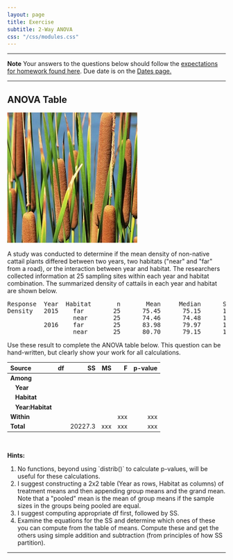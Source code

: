```yaml
---
layout: page
title: Exercise
subtitle: 2-Way ANOVA
css: "/css/modules.css"
---
```


----

<div class="alert alert-warning">
  <strong>Note</strong> Your answers to the questions below should follow the <a href="../../resources/hwformat" target="_blank">expectations for homework found here</a>. Due date is on the <a href="../../resources/Dates-Current" target="_blank">Dates page.</a>
</div>

----

## ANOVA Table
<img src="../zimgs/cattails.jpg" alt="Cattails" class="img-right">

A study was conducted to determine if the mean density of non-native cattail plants differed between two years, two habitats ("near" and "far" from a road), or the interaction between year and habitat. The researchers collected information at 25 sampling sites within each year and habitat combination. The summarized density of cattails in each year and habitat are shown below.

<pre>
Response  Year  Habitat       n       Mean     Median      StDev
Density   2015    far        25      75.45      75.15      14.76
                  near       25      74.46      74.48      13.25
          2016    far        25      83.98      79.97      13.59
                  near       25      80.70      79.15      14.20
</pre>

Use these result to complete the ANOVA table below. This question can be hand-written, but clearly show your work for all calculations.

Source     | df | SS | MS | F  | p-value
:----------|--------:|--------:|--------:|--------:|--------:
**Among**  |    |    |    |    |
&nbsp;&nbsp; **Year**  |    |    |    |    |
&nbsp;&nbsp; **Habitat**  |    |    |    |    |
&nbsp;&nbsp; **Year:Habitat**  |    |    |    |    |
**Within** |    |    |    | xxx | xxx
**Total**  |    | 20227.3 | xxx | xxx | xxx

&nbsp;
&nbsp;

<div class="alert alert-info">
<strong>Hints:</strong>
<ol>
  <li>No functions, beyond using `distrib()` to calculate p-values, will be useful for these calculations.</li>
  <li>I suggest constructing a 2x2 table (Year as rows, Habitat as columns) of treatment means and then appending group means and the grand mean. Note that a "pooled" mean is the mean of group means if the sample sizes in the groups being pooled are equal.</li>
  <li>I suggest computing appropriate df first, followed by SS.</li>
  <li>Examine the equations for the SS and determine which ones of these you can compute from the table of means. Compute these and get the others using simple addition and subtraction (from principles of how SS partition).</li>
</ol>
</div>

----
